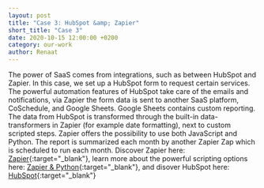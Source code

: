 ```yaml
---
layout: post
title: "Case 3: HubSpot &amp; Zapier"
short_title: "Case 3"
date: 2020-10-15 12:00:00 +0200
category: our-work
author: Renaat
---
```


The power of SaaS comes from integrations, such as between HubSpot and Zapier. In this case, we set up a HubSpot form to request certain services. The powerful automation features of HubSpot take care of the emails and notifications, via Zapier the form data is sent to another SaaS platform, CoSchedule, and Google Sheets. Google Sheets contains custom reporting. The data from HubSpot is transformed through the built-in data-transformers in Zapier (for example date formatting), next to custom scripted steps. Zapier offers the possibility to use both JavaScript and Python. The report is summarized each month by another Zapier Zap which is scheduled to run each month. Discover Zapier here: [Zapier][zapier-link]{:target="_blank"}, learn more about the powerful scripting options here: [Zapier &amp; Python][zapier-script-link]{:target="_blank"}, and disover HubSpot here: [HubSpot][hubspot-link]{:target="_blank"}

[zapier-link]: https://zapier.com/apps/hubspot/integrations?utm_source=google&utm_medium=cpc&utm_campaign=gaw-gbl-nua-search-partners_one_service-brand_exact&utm_adgroup=brand-hubspot&utm_term=zapier%20hubspot&utm_content=_pcrid_417706019236_pkw_zapier%20hubspot_pmt_e_pdv_c_slid__pgrid_94490290016_ptaid_aud-884433608118%3Akwd-417657833457_&gclid=CjwKCAjw5p_8BRBUEiwAPpJO63EwPXxvKlUe-HoGeD0VCYIlriOOmx6-EzOPjYrsjQ01NsRTdFtU6xoClgsQAvD_BwE
[zapier-script-link]: https://zapier.com/help/create/code-webhooks/use-python-code-in-zaps
[hubspot-link]: https://www.hubspot.com/